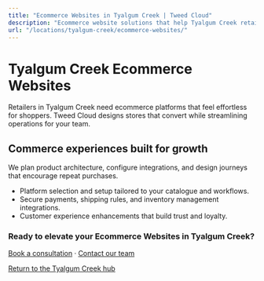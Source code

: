 ```yaml
---
title: "Ecommerce Websites in Tyalgum Creek | Tweed Cloud"
description: "Ecommerce website solutions that help Tyalgum Creek retailers sell with confidence."
url: "/locations/tyalgum-creek/ecommerce-websites/"
---
```


# Tyalgum Creek Ecommerce Websites

Retailers in Tyalgum Creek need ecommerce platforms that feel effortless for shoppers. Tweed Cloud designs stores that convert while streamlining operations for your team.

## Commerce experiences built for growth

We plan product architecture, configure integrations, and design journeys that encourage repeat purchases.

- Platform selection and setup tailored to your catalogue and workflows.
- Secure payments, shipping rules, and inventory management integrations.
- Customer experience enhancements that build trust and loyalty.

### Ready to elevate your Ecommerce Websites in Tyalgum Creek?

[Book a consultation](/consultation/) · [Contact our team](/contact/)

[Return to the Tyalgum Creek hub](/locations/tyalgum-creek/)
